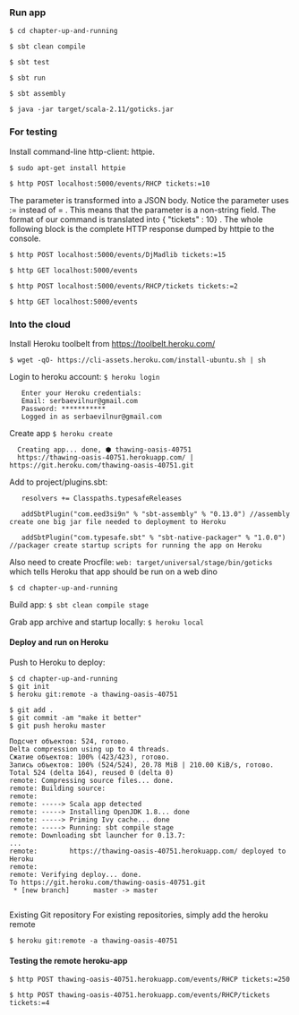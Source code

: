 ### Run app
`$ cd chapter-up-and-running`

`$ sbt clean compile`

`$ sbt test`

`$ sbt run`

`$ sbt assembly`

`$ java -jar target/scala-2.11/goticks.jar`

### For testing
Install command-line http-client: httpie.

`$ sudo apt-get install httpie`


`$ http POST localhost:5000/events/RHCP tickets:=10`

The parameter is transformed into a JSON body. Notice the parameter uses := instead of = . This means that the parameter is a non-string field. The format of our command is translated into { "tickets" : 10} . The whole following block is the complete HTTP response dumped by httpie to the console.

`$ http POST localhost:5000/events/DjMadlib tickets:=15`

`$ http GET localhost:5000/events`

`$ http POST localhost:5000/events/RHCP/tickets tickets:=2`

`$ http GET localhost:5000/events`

### Into the cloud

Install Heroku toolbelt from https://toolbelt.heroku.com/

`$ wget -qO- https://cli-assets.heroku.com/install-ubuntu.sh | sh`

Login to heroku account:
`$ heroku login`

```
   Enter your Heroku credentials:
   Email: serbaevilnur@gmail.com
   Password: ***********
   Logged in as serbaevilnur@gmail.com
```

Create app
`$ heroku create`

```
  Creating app... done, ⬢ thawing-oasis-40751
  https://thawing-oasis-40751.herokuapp.com/ | https://git.heroku.com/thawing-oasis-40751.git
```

Add to project/plugins.sbt:
```
   resolvers += Classpaths.typesafeReleases
   
   addSbtPlugin("com.eed3si9n" % "sbt-assembly" % "0.13.0") //assembly create one big jar file needed to deployment to Heroku
   
   addSbtPlugin("com.typesafe.sbt" % "sbt-native-packager" % "1.0.0") //packager create startup scripts for running the app on Heroku
```
   
Also need to create Procfile:
`web: target/universal/stage/bin/goticks`
which tells Heroku that app should be run on a web dino

`$ cd chapter-up-and-running`

Build app: `$ sbt clean compile stage`

Grab app archive and startup locally: `$ heroku local`

#### Deploy and run on Heroku

Push to Heroku to deploy: 
```
$ cd chapter-up-and-running
$ git init
$ heroku git:remote -a thawing-oasis-40751
```

```
$ git add .
$ git commit -am "make it better"
$ git push heroku master

```

```
Подсчет объектов: 524, готово.
Delta compression using up to 4 threads.
Сжатие объектов: 100% (423/423), готово.
Запись объектов: 100% (524/524), 20.78 MiB | 210.00 KiB/s, готово.
Total 524 (delta 164), reused 0 (delta 0)
remote: Compressing source files... done.
remote: Building source:
remote: 
remote: -----> Scala app detected
remote: -----> Installing OpenJDK 1.8... done
remote: -----> Priming Ivy cache... done
remote: -----> Running: sbt compile stage
remote: Downloading sbt launcher for 0.13.7:
...
remote:        https://thawing-oasis-40751.herokuapp.com/ deployed to Heroku
remote: 
remote: Verifying deploy... done.
To https://git.heroku.com/thawing-oasis-40751.git
 * [new branch]      master -> master


```

Existing Git repository
For existing repositories, simply add the heroku remote

`$ heroku git:remote -a thawing-oasis-40751`

#### Testing the remote heroku-app

`$ http POST thawing-oasis-40751.herokuapp.com/events/RHCP tickets:=250`

`$ http POST thawing-oasis-40751.herokuapp.com/events/RHCP/tickets tickets:=4`
